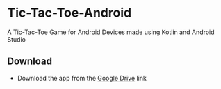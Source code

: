 # Tic-Tac-Toe-Android
A Tic-Tac-Toe Game for Android Devices made using Kotlin and Android Studio

## Download

- Download the app from the [Google Drive](https://drive.google.com/drive/folders/1XT1XJb8_Lc5Nz1hXcdonvfZdKaMkV5WA?usp=sharing]) link
